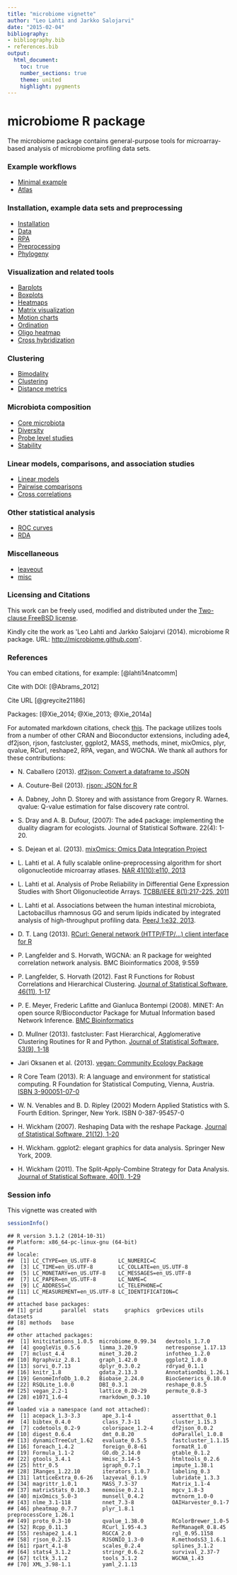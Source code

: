 ```yaml
---
title: "microbiome vignette"
author: "Leo Lahti and Jarkko Salojarvi"
date: "2015-02-04"
bibliography: 
- bibliography.bib
- references.bib
output:
  html_document:
    toc: true
    number_sections: true
    theme: united
    highlight: pygments
---
```

<!--
  %\VignetteEngine{knitr::rmarkdown}
  %\VignetteIndexEntry{microbiome tutorial}
  %\usepackage[utf8]{inputenc}
-->


microbiome R package
===========

The microbiome package contains general-purpose tools for
microarray-based analysis of microbiome profiling data sets. 

### Example workflows
* [Minimal example](Template.Rmd)
* [Atlas](Atlas.Rmd)

### Installation, example data sets and preprocessing
* [Installation](Installation.Rmd)
* [Data](Data.Rmd)
* [RPA](RPA.Rmd)
* [Preprocessing](Preprocessing.Rmd)
* [Phylogeny](Phylogeny.Rmd)

### Visualization and related tools

* [Barplots](Barplots.Rmd)
* [Boxplots](Boxplots.Rmd)
* [Heatmaps](Heatmap.Rmd)
* [Matrix visualization](Matrix-visualization.Rmd)
* [Motion charts](Motionchart.Rmd)
* [Ordination](Projections.Rmd)
* [Oligo heatmap](Oligoheatmap.Rmd)
* [Cross hybridization](Crosshyb.Rmd)

### Clustering 
* [Bimodality](Bimodality.Rmd)
* [Clustering](Clustering.Rmd)
* [Distance metrics](Metrics.Rmd)

### Microbiota composition
* [Core microbiota](Core.Rmd)
* [Diversity](Diversity.Rmd)
* [Probe level studies](Probelevel.Rmd)
* [Stability](Stability.Rmd)

### Linear models, comparisons, and association studies
* [Linear models](limma.Rmd)
* [Pairwise comparisons](Comparisons.Rmd)
* [Cross correlations](Crosscorrelation.Rmd)

### Other statistical analysis
* [ROC curves](ROC.Rmd)
* [RDA](RDA.Rmd)

### Miscellaneous
* [leaveout](leaveout.Rmd)
* [misc](misc.Rmd)



### Licensing and Citations

This work can be freely used, modified and distributed under the 
[Two-clause FreeBSD license](http://en.wikipedia.org/wiki/BSD\_licenses).

Kindly cite the work as 'Leo Lahti and Jarkko Salojarvi
(2014). microbiome R package. URL: http://microbiome.github.com'.


### References



You can embed citations, for example: [@lahti14natcomm]

Cite with DOI: [@Abrams_2012]

Cite URL [@greycite21186]

Packages: [@Xie_2014; @Xie_2013; @Xie_2014a]



For automated markdown citations, check [this](http://rmarkdown.rstudio.com/authoring_bibliographies_and_citations.html). The package utilizes tools from a number of other CRAN and
Bioconductor extensions, including ade4, df2json, rjson, fastcluster,
ggplot2, MASS, methods, minet, mixOmics, plyr, qvalue, RCurl,
reshape2, RPA, vegan, and WGCNA. We thank all authors for these
contributions:

 * N. Caballero (2013). [df2json: Convert a dataframe to JSON](http://CRAN.R-project.org/package=df2json) 

 * A. Couture-Beil (2013). [rjson: JSON for R](http://CRAN.R-project.org/package=rjson) 

 * A. Dabney, John D. Storey and with assistance from Gregory R. Warnes. qvalue: Q-value estimation for false discovery rate control. 

 * S. Dray and A. B. Dufour, (2007): The ade4 package: implementing the duality diagram for ecologists. Journal of Statistical Software. 22(4): 1-20.

 * S. Dejean et al. (2013). [mixOmics: Omics Data Integration Project](http://CRAN.R-project.org/package=mixOmics) 

 * L. Lahti et al. A fully scalable online-preprocessing algorithm for short oligonucleotide microarray atlases. [NAR 41(10):e110, 2013](http://nar.oxfordjournals.org/content/41/10/e110) 

 * L. Lahti et al. Analysis of Probe Reliability in Differential Gene Expression Studies with Short Oligonucleotide Arrays. [TCBB/IEEE 8(1):217-225, 2011](http://www.computer.org/portal/web/csdl/doi/10.1109/TCBB.2009.38)

 * L. Lahti et al. Associations between the human intestinal microbiota, Lactobacillus rhamnosus GG and serum lipids indicated by integrated analysis of high-throughput profiling data. [PeerJ 1:e32, 2013](http://dx.doi.org/10.7717/peerj.32).

 * D. T. Lang (2013). [RCurl: General network (HTTP/FTP/...) client interface for R](http://CRAN.R-project.org/package=RCurl) 

 * P. Langfelder and S. Horvath, WGCNA: an R package for weighted correlation network analysis. BMC Bioinformatics 2008, 9:559 

 * P. Langfelder, S. Horvath (2012). Fast R Functions for Robust Correlations and Hierarchical Clustering. [Journal of Statistical Software, 46(11), 1-17](http://www.jstatsoft.org/v46/i11/)

 * P. E. Meyer, Frederic Lafitte and Gianluca Bontempi (2008). MINET: An open source R/Bioconductor Package for Mutual Information based Network Inference. [BMC Bioinformatics](http://www.biomedcentral.com/1471-2105/9/461)

 * D. Mullner (2013). fastcluster: Fast Hierarchical, Agglomerative Clustering Routines for R and Python. [Journal of Statistical Software, 53(9), 1-18](http://www.jstatsoft.org/v53/i09/)

 * Jari Oksanen et al. (2013). [vegan: Community Ecology Package](http://CRAN.R-project.org/package=vegan) 

 * R Core Team (2013). R: A language and environment for statistical computing. R Foundation for Statistical Computing, Vienna, Austria. [ISBN 3-900051-07-0](http://www.R-project.org/)

 * W. N. Venables and B. D. Ripley (2002) Modern Applied Statistics with S. Fourth Edition. Springer, New York. ISBN 0-387-95457-0

 * H. Wickham (2007). Reshaping Data with the reshape Package. [Journal of Statistical Software, 21(12), 1-20](http://www.jstatsoft.org/v21/i12/)

 * H. Wickham. ggplot2: elegant graphics for data analysis. Springer New York, 2009. 

 * H. Wickham (2011). The Split-Apply-Combine Strategy for Data Analysis. [Journal of Statistical Software, 40(1), 1-29](http://www.jstatsoft.org/v40/i01/)


### Session info

This vignette was created with


```r
sessionInfo()
```

```
## R version 3.1.2 (2014-10-31)
## Platform: x86_64-pc-linux-gnu (64-bit)
## 
## locale:
##  [1] LC_CTYPE=en_US.UTF-8       LC_NUMERIC=C              
##  [3] LC_TIME=en_US.UTF-8        LC_COLLATE=en_US.UTF-8    
##  [5] LC_MONETARY=en_US.UTF-8    LC_MESSAGES=en_US.UTF-8   
##  [7] LC_PAPER=en_US.UTF-8       LC_NAME=C                 
##  [9] LC_ADDRESS=C               LC_TELEPHONE=C            
## [11] LC_MEASUREMENT=en_US.UTF-8 LC_IDENTIFICATION=C       
## 
## attached base packages:
## [1] grid      parallel  stats     graphics  grDevices utils     datasets 
## [8] methods   base     
## 
## other attached packages:
##  [1] knitcitations_1.0.5  microbiome_0.99.34   devtools_1.7.0      
##  [4] googleVis_0.5.6      limma_3.20.9         netresponse_1.17.13 
##  [7] mclust_4.4           minet_3.20.2         infotheo_1.2.0      
## [10] Rgraphviz_2.8.1      graph_1.42.0         ggplot2_1.0.0       
## [13] sorvi_0.7.13         dplyr_0.3.0.2        rdryad_0.1.1        
## [16] knitr_1.8            gdata_2.13.3         AnnotationDbi_1.26.1
## [19] GenomeInfoDb_1.0.2   Biobase_2.24.0       BiocGenerics_0.10.0 
## [22] RSQLite_1.0.0        DBI_0.3.1            reshape_0.8.5       
## [25] vegan_2.2-1          lattice_0.20-29      permute_0.8-3       
## [28] e1071_1.6-4          rmarkdown_0.3.10    
## 
## loaded via a namespace (and not attached):
##  [1] acepack_1.3-3.3       ape_3.1-4             assertthat_0.1       
##  [4] bibtex_0.4.0          class_7.3-11          cluster_1.15.3       
##  [7] codetools_0.2-9       colorspace_1.2-4      df2json_0.0.2        
## [10] digest_0.6.4          dmt_0.8.20            doParallel_1.0.8     
## [13] dynamicTreeCut_1.62   evaluate_0.5.5        fastcluster_1.1.15   
## [16] foreach_1.4.2         foreign_0.8-61        formatR_1.0          
## [19] Formula_1.1-2         GO.db_2.14.0          gtable_0.1.2         
## [22] gtools_3.4.1          Hmisc_3.14-5          htmltools_0.2.6      
## [25] httr_0.5              igraph_0.7.1          impute_1.38.1        
## [28] IRanges_1.22.10       iterators_1.0.7       labeling_0.3         
## [31] latticeExtra_0.6-26   lazyeval_0.1.9        lubridate_1.3.3      
## [34] magrittr_1.0.1        MASS_7.3-37           Matrix_1.1-4         
## [37] matrixStats_0.10.3    memoise_0.2.1         mgcv_1.8-3           
## [40] mixOmics_5.0-3        munsell_0.4.2         mvtnorm_1.0-0        
## [43] nlme_3.1-118          nnet_7.3-8            OAIHarvester_0.1-7   
## [46] pheatmap_0.7.7        plyr_1.8.1            preprocessCore_1.26.1
## [49] proto_0.3-10          qvalue_1.38.0         RColorBrewer_1.0-5   
## [52] Rcpp_0.11.3           RCurl_1.95-4.3        RefManageR_0.8.45    
## [55] reshape2_1.4.1        RGCCA_2.0             rgl_0.95.1158        
## [58] rjson_0.2.15          RJSONIO_1.3-0         R.methodsS3_1.6.1    
## [61] rpart_4.1-8           scales_0.2.4          splines_3.1.2        
## [64] stats4_3.1.2          stringr_0.6.2         survival_2.37-7      
## [67] tcltk_3.1.2           tools_3.1.2           WGCNA_1.43           
## [70] XML_3.98-1.1          yaml_2.1.13
```





